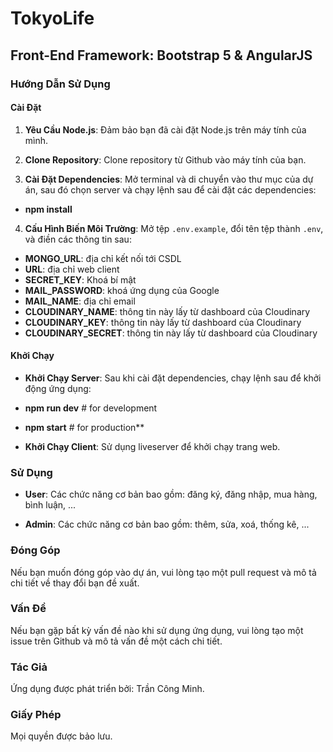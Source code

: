 # TokyoLife

## Front-End Framework: Bootstrap 5 & AngularJS

### Hướng Dẫn Sử Dụng

#### Cài Đặt

1. **Yêu Cầu Node.js**: Đảm bảo bạn đã cài đặt Node.js trên máy tính của mình.

2. **Clone Repository**: Clone repository từ Github vào máy tính của bạn.

3. **Cài Đặt Dependencies**: Mở terminal và di chuyển vào thư mục của dự án, sau đó chọn server và chạy lệnh sau để cài đặt các dependencies:
- **npm install**

4. **Cấu Hình Biến Môi Trường**: Mở tệp `.env.example`, đổi tên tệp thành `.env`, và điền các thông tin sau:
- **MONGO_URL**: địa chỉ kết nối tới CSDL
- **URL**: địa chỉ web client
- **SECRET_KEY**: Khoá bí mật
- **MAIL_PASSWORD**: khoá ứng dụng của Google
- **MAIL_NAME**: địa chỉ email
- **CLOUDINARY_NAME**: thông tin này lấy từ dashboard của Cloudinary
- **CLOUDINARY_KEY**: thông tin này lấy từ dashboard của Cloudinary
- **CLOUDINARY_SECRET**: thông tin này lấy từ dashboard của Cloudinary

#### Khởi Chạy

- **Khởi Chạy Server**: Sau khi cài đặt dependencies, chạy lệnh sau để khởi động ứng dụng:
- **npm run dev** # for development
- **npm start** # for production**

- **Khởi Chạy Client**: Sử dụng liveserver để khởi chạy trang web.

### Sử Dụng

- **User**: Các chức năng cơ bản bao gồm: đăng ký, đăng nhập, mua hàng, bình luận, ...

- **Admin**: Các chức năng cơ bản bao gồm: thêm, sửa, xoá, thống kê, ...

### Đóng Góp

Nếu bạn muốn đóng góp vào dự án, vui lòng tạo một pull request và mô tả chi tiết về thay đổi bạn đề xuất.

### Vấn Đề

Nếu bạn gặp bất kỳ vấn đề nào khi sử dụng ứng dụng, vui lòng tạo một issue trên Github và mô tả vấn đề một cách chi tiết.

### Tác Giả

Ứng dụng được phát triển bởi: Trần Công Minh.

### Giấy Phép

Mọi quyền được bảo lưu.
